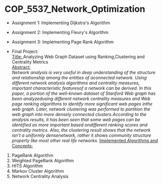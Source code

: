 # COP_5537_Network_Optimization

- Assignment 1: Implementing Dijkstra's Algorithm

- Assignment 2: Implementing Fleury's Algorithm

- Assignment 3: Implementing Page Rank Algorithm

- Final Project:  
<ins>Title: </ins>Analyzing Web Graph Dataset using Ranking,Clustering and Centrality Metrics  
<ins>Abstract: </ins>  
*Network  analysis  is  very  useful  in  deep  understanding  of  the  structure  and  relationship  among  the  entities  of  aconnected network. Using different network analysis algorithms and centrality measures, important characteristic featuresof a network can be derived. In this paper, a portion of the well-known dataset of Stanford Web graph has been analyzedusing  different  network  centrality  measures  and  Web  page  ranking  algorithms  to  identify  more  significant  web  pages  inthe web graph. Later, network clustering was performed to partition the web graph into more densely connected clusters.According  to  the  analysis  results,  it  has  been  seen  that  some  web  pages  can  be  identified  as  more  important  based  ondifferent ranking scores and centrality metrics. Also, the clustering result shows that the network isn’t a uniformly densenetwork,  rather  it  shows  community  structure  property  like  most  other  real  life  networks.*
<ins>Implemented Algorithms and Concepts: </ins> 
1. PageRank Algorithm
2. Weighted PageRank Algorithm
3. HITS Algorithm
4. Markov Cluster Algorithm
5. Network Centrality Analysis
